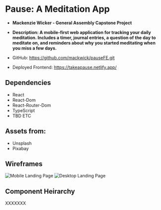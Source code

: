 # Pause: A Meditation App

- **Mackenzie Wicker - General Assembly Capstone Project**
- **Description: A mobile-first web application for tracking your daily meditation. Includes a timer, journal entries, a question of the day to meditate on, and reminders about why you started meditating when you miss a few days.**

- GitHub: https://github.com/mackwick/pauseFE.git
- Deployed Frontend: https://takeapause.netlify.app/

## Dependencies

- React
- React-Dom
- React-Router-Dom
- TypeScript
- TBD ETC

## Assets from:

- Unsplash
- Pixabay

## Wireframes

![Mobile Landing Page](https://i.imgur.com/e70GDZx.jpeg)
![Desktop Landing Page](https://i.imgur.com/mKv0NuL.jpeg)

## Component Heirarchy

XXXXXXX
